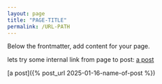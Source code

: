 ```yaml
---
layout: page
title: "PAGE-TITLE"
permalink: /URL-PATH
---
```


Below the frontmatter, add content for your page.


lets try some internal link from page to post: 
[a post](/category1/category2/2025/01/16/name-of-the-post.html)

[a post]({% post_url 2025-01-16-name-of-post %})